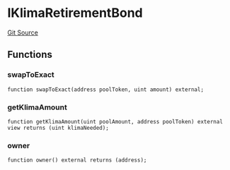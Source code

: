 # IKlimaRetirementBond
[Git Source](https://github.com/KlimaDAO/klimadao-solidity/blob/b98fc1e8b7dcf2a7b80bbaba384c8c84431739fc/src/infinity/interfaces/IKlima.sol)


## Functions
### swapToExact


```solidity
function swapToExact(address poolToken, uint amount) external;
```

### getKlimaAmount


```solidity
function getKlimaAmount(uint poolAmount, address poolToken) external view returns (uint klimaNeeded);
```

### owner


```solidity
function owner() external returns (address);
```

